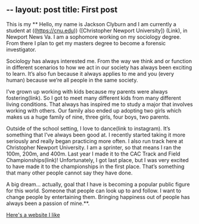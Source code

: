 --
layout: post
title: First post
---

This is my **	Hello, my name is Jackson Clyburn and I am currently a student at ((https://cnu.edu)) ([Christopher Newport University]) (Link), in Newport News Va. I am a sophomore working on my sociology degree. From there I plan to get my masters degree to become a forensic investigator. 

Sociology has always interested me. From the way we think and or function in different scenarios to how we act in our society has always been exciting to learn. It’s also fun because it always applies to me and you (every human) because we’re all people in the same society.

I’ve grown up working with kids because my parents were always fostering(link). So I got to meet many different kids from many different living conditions. That always has inspired me to study a major that involves working with others. Our family also ended up adopting two girls which makes us a huge family of nine, three girls, four boys, two parents.

Outside of the school setting, I love to dance(link to instagram). It’s something that I’ve always been good at. I recently started taking it more seriously and really began practicing more often. I also run track here at Christopher Newport University. I am a sprinter, so that means I ran the 100m, 200m, and 400m. Last year I made it to the CAC Track and Field Championships(link)! Unfortunately, I got last place, but I was very excited to have made it to the championships in the first place. That’s something that many other people cannot say they have done. 

A big dream… actually, goal that I have is becoming a popular public figure for this world. Someone that people can look up to and follow. I want to change people by entertaining them. Bringing happiness out of people has always been a passion of mine.**.

[Here's a website I like](http://seriouseats.com)

